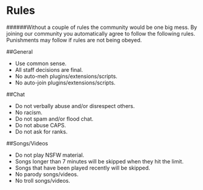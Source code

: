 Rules
======
######Without a couple of rules the community would be one big mess. By joining our community you automatically agree to follow the following rules. Punishments may follow if rules are not being obeyed.



##General

* Use common sense.
* All staff decisions are final.
* No auto-meh plugins/extensions/scripts.
* No auto-join plugins/extensions/scripts.




##Chat

* Do not verbally abuse and/or disrespect others.
* No racism.
* Do not spam and/or flood chat.
* Do not abuse CAPS.
* Do not ask for ranks.




##Songs/Videos

* Do not play NSFW material.
* Songs longer than 7 minutes will be skipped when they hit the limit.
* Songs that have been played recently will be skipped.
* No parody songs/videos.
* No troll songs/videos.
